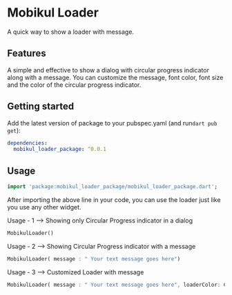 # Mobikul Loader
A quick way to show a loader with message.

## Features
A simple and effective to show a dialog with circular progress indicator along with a message.
You can customize the message, font color, font size and the color of the circular progress indicator. 

## Getting started

Add the latest version of package to your pubspec.yaml (and run`dart pub get`):
```yaml
dependencies:
  mobikul_loader_package: ^0.0.1
```

## Usage

```dart
import 'package:mobikul_loader_package/mobikul_loader_package.dart';
```

After importing the above line in your code, you can use the loader just like you use any other widget.

Usage - 1 --> Showing only Circular Progress indicator in a dialog
```dart
MobikulLoader()
```

Usage - 2 --> Showing Circular Progress indicator with a message

```dart
MobikulLoader( message : " Your text message goes here")
```
Usage - 3 --> Customized Loader with message 

```dart
MobikulLoader( message : " Your text message goes here", loaderColor: Colors.green , fontColor: Colors.black, fontSize: 24)
```
